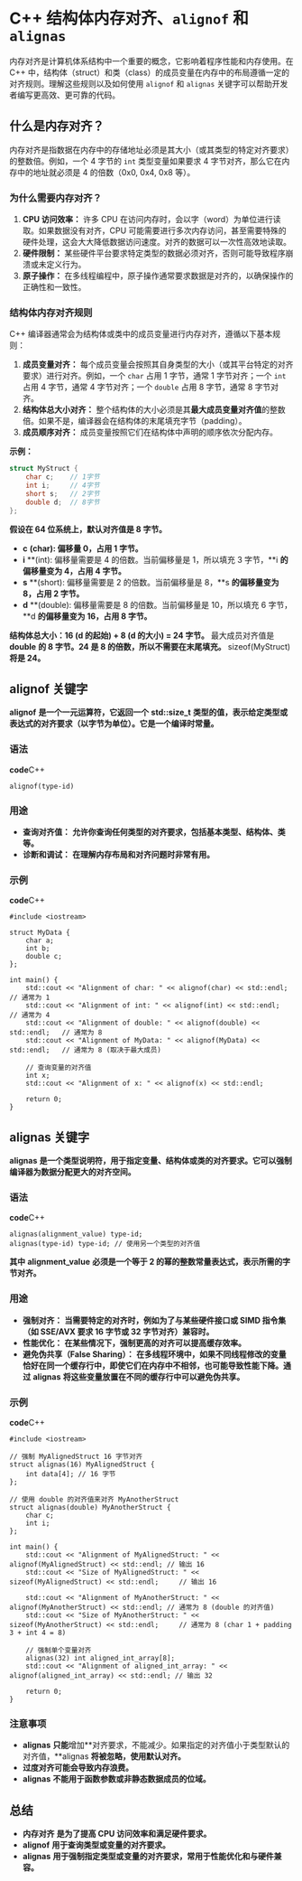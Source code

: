 
#  C++ 结构体内存对齐、`alignof` 和 `alignas`

内存对齐是计算机体系结构中一个重要的概念，它影响着程序性能和内存使用。在 C++ 中，结构体（struct）和类（class）的成员变量在内存中的布局遵循一定的对齐规则。理解这些规则以及如何使用 `alignof` 和 `alignas` 关键字可以帮助开发者编写更高效、更可靠的代码。

## 什么是内存对齐？

内存对齐是指数据在内存中的存储地址必须是其大小（或其类型的特定对齐要求）的整数倍。例如，一个 4 字节的 `int` 类型变量如果要求 4 字节对齐，那么它在内存中的地址就必须是 4 的倍数（0x0, 0x4, 0x8 等）。

### 为什么需要内存对齐？

1. **CPU 访问效率：** 许多 CPU 在访问内存时，会以字（word）为单位进行读取。如果数据没有对齐，CPU 可能需要进行多次内存访问，甚至需要特殊的硬件处理，这会大大降低数据访问速度。对齐的数据可以一次性高效地读取。
2. **硬件限制：** 某些硬件平台要求特定类型的数据必须对齐，否则可能导致程序崩溃或未定义行为。
3. **原子操作：** 在多线程编程中，原子操作通常要求数据是对齐的，以确保操作的正确性和一致性。

### 结构体内存对齐规则

C++ 编译器通常会为结构体或类中的成员变量进行内存对齐，遵循以下基本规则：

1. **成员变量对齐：** 每个成员变量会按照其自身类型的大小（或其平台特定的对齐要求）进行对齐。例如，一个 `char` 占用 1 字节，通常 1 字节对齐；一个 `int` 占用 4 字节，通常 4 字节对齐；一个 `double` 占用 8 字节，通常 8 字节对齐。
2. **结构体总大小对齐：** 整个结构体的大小必须是其**最大成员变量对齐值**的整数倍。如果不是，编译器会在结构体的末尾填充字节（padding）。
3. **成员顺序对齐：** 成员变量按照它们在结构体中声明的顺序依次分配内存。

**示例：**

```cpp
struct MyStruct {
    char c;    // 1字节
    int i;     // 4字节
    short s;   // 2字节
    double d;  // 8字节
};
```

**假设在 64 位系统上，默认对齐值是 8 字节。**

* **c** **(char): 偏移量 0，占用 1 字节。**
* **i** **(int): 偏移量需要是 4 的倍数。当前偏移量是 1，所以填充 3 字节，**i **的偏移量变为 4，占用 4 字节。**
* **s** **(short): 偏移量需要是 2 的倍数。当前偏移量是 8，**s **的偏移量变为 8，占用 2 字节。**
* **d** **(double): 偏移量需要是 8 的倍数。当前偏移量是 10，所以填充 6 字节，**d **的偏移量变为 16，占用 8 字节。**

**结构体总大小：16 (d 的起始) + 8 (d 的大小) = 24 字节。**
最大成员对齐值是 **double** **的 8 字节。24 是 8 的倍数，所以不需要在末尾填充。**
sizeof(MyStruct) **将是 24。**

## alignof **关键字**

**alignof** **是一个一元运算符，它返回一个** **std::size_t** **类型的值，表示给定类型或表达式的对齐要求（以字节为单位）。它是一个编译时常量。**

### 语法

**code**C++

```
alignof(type-id)
```

### 用途

* **查询对齐值：** **允许你查询任何类型的对齐要求，包括基本类型、结构体、类等。**
* **诊断和调试：** **在理解内存布局和对齐问题时非常有用。**

### 示例

**code**C++

```
#include <iostream>

struct MyData {
    char a;
    int b;
    double c;
};

int main() {
    std::cout << "Alignment of char: " << alignof(char) << std::endl;        // 通常为 1
    std::cout << "Alignment of int: " << alignof(int) << std::endl;         // 通常为 4
    std::cout << "Alignment of double: " << alignof(double) << std::endl;   // 通常为 8
    std::cout << "Alignment of MyData: " << alignof(MyData) << std::endl;   // 通常为 8 (取决于最大成员)
  
    // 查询变量的对齐值
    int x;
    std::cout << "Alignment of x: " << alignof(x) << std::endl;
  
    return 0;
}
```

## alignas **关键字**

**alignas** **是一个类型说明符，用于指定变量、结构体或类的对齐要求。它可以强制编译器为数据分配更大的对齐空间。**

### 语法

**code**C++

```
alignas(alignment_value) type-id;
alignas(type-id) type-id; // 使用另一个类型的对齐值
```

**其中** **alignment_value** **必须是一个等于 2 的幂的整数常量表达式，表示所需的字节对齐。**

### 用途

* **强制对齐：** **当需要特定的对齐时，例如为了与某些硬件接口或 SIMD 指令集（如 SSE/AVX 要求 16 字节或 32 字节对齐）兼容时。**
* **性能优化：** **在某些情况下，强制更高的对齐可以提高缓存效率。**
* **避免伪共享（False Sharing）：** **在多线程环境中，如果不同线程修改的变量恰好在同一个缓存行中，即使它们在内存中不相邻，也可能导致性能下降。通过** **alignas** **将这些变量放置在不同的缓存行中可以避免伪共享。**

### 示例

**code**C++

```
#include <iostream>

// 强制 MyAlignedStruct 16 字节对齐
struct alignas(16) MyAlignedStruct {
    int data[4]; // 16 字节
};

// 使用 double 的对齐值来对齐 MyAnotherStruct
struct alignas(double) MyAnotherStruct {
    char c;
    int i;
};

int main() {
    std::cout << "Alignment of MyAlignedStruct: " << alignof(MyAlignedStruct) << std::endl; // 输出 16
    std::cout << "Size of MyAlignedStruct: " << sizeof(MyAlignedStruct) << std::endl;     // 输出 16
  
    std::cout << "Alignment of MyAnotherStruct: " << alignof(MyAnotherStruct) << std::endl; // 通常为 8 (double 的对齐值)
    std::cout << "Size of MyAnotherStruct: " << sizeof(MyAnotherStruct) << std::endl;     // 通常为 8 (char 1 + padding 3 + int 4 = 8)

    // 强制单个变量对齐
    alignas(32) int aligned_int_array[8];
    std::cout << "Alignment of aligned_int_array: " << alignof(aligned_int_array) << std::endl; // 输出 32
  
    return 0;
}
```

### 注意事项

* **alignas** **只能**增加**对齐要求，不能减少。如果指定的对齐值小于类型默认的对齐值，**alignas **将被忽略，使用默认对齐。**
* **过度对齐可能会导致内存浪费。**
* **alignas** **不能用于函数参数或非静态数据成员的位域。**

## 总结

* **内存对齐** **是为了提高 CPU 访问效率和满足硬件要求。**
* **alignof** **用于查询类型或变量的对齐要求。**
* **alignas** **用于强制指定类型或变量的对齐要求，常用于性能优化和与硬件兼容。**
